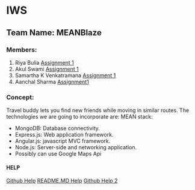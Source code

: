 # IWS
## Team Name: MEANBlaze
### Members:
1. Riya Bulia [Assignment 1](https://run.plnkr.co/plunks/8zapXH5qDeP1WqfYjcGy/index.html)
2. Akul Swami [Assignment 1](https://plnkr.co/LFZuh5T7gRxiLyF9rCv6)
3. Samartha K Venkatramana [Assignment 1](http://plnkr.co/U66zj6YoJ3invoH7DtP9)
4. Aanchal Sharma [Assignment1](http://plnkr.co/wF9kdVFvBfr2Dg3r2aof)
### Concept:
Travel buddy lets you find new friends while moving in similar routes. The technologies we are going to incorporate are:
MEAN stack:
  - MongoDB: Database connectivity.
  - Express.js: Web application framework.
  - Angular.js: javascript MVC framework.
  - Node.js: Server-side and networking application.
  - Possibly can use Google Maps Api

#### HELP
[Github Help](https://help.github.com/articles/adding-an-existing-project-to-github-using-the-command-line/)
[README.MD Help](https://help.github.com/articles/basic-writing-and-formatting-syntax/#styling-text)
[Github Help 2](http://dont-be-afraid-to-commit.readthedocs.io/en/latest/git/commandlinegit.html)
